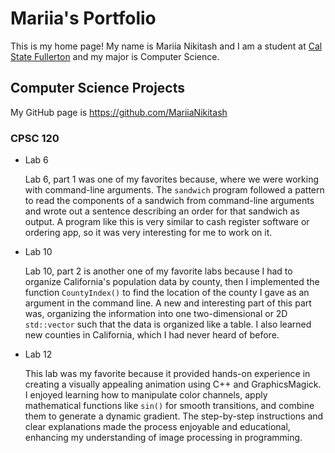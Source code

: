 # Mariia's Portfolio
This is my home page! My name is Mariia Nikitash and I am a student at [Cal State Fullerton](http://www.fullerton.edu/) and my major is Computer Science.

## Computer Science Projects

My GitHub page is https://github.com/MariiaNikitash

### CPSC 120

* Lab 6

    Lab 6, part 1 was one of my favorites because, where we were working with command-line arguments. The `sandwich` program followed a pattern to read the components of a sandwich from command-line arguments and wrote out a sentence describing an order for that sandwich as output. A program like this is very similar to cash register software or ordering app, so it was very interesting for me to work on it.


* Lab 10
  
  Lab 10, part 2 is another one of my favorite labs because I had to organize California's population data by county, then I implemented the function `CountyIndex()` to find the location of the county I gave as an argument in the command line. A new and interesting part of this part was, organizing the information into one two-dimensional or 2D `std::vector` such that the data is organized like a table. I also learned new counties in California, which I had never heard of before.


* Lab 12

    This lab was my favorite because it provided hands-on experience in creating a visually appealing animation using C++ and GraphicsMagick. I enjoyed learning how to manipulate color         channels, apply mathematical functions like `sin()` for smooth transitions, and combine them to generate a dynamic gradient. The step-by-step instructions and clear explanations made the     process enjoyable and educational, enhancing my understanding of image processing in programming.
